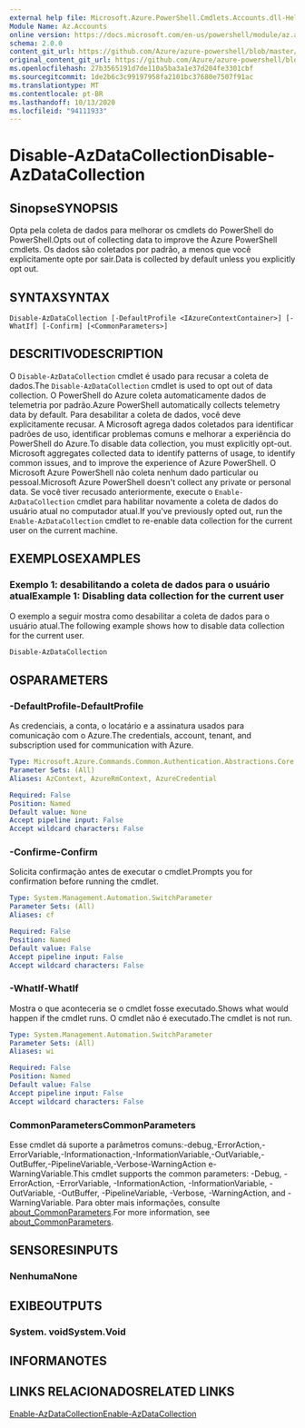 ```yaml
---
external help file: Microsoft.Azure.PowerShell.Cmdlets.Accounts.dll-Help.xml
Module Name: Az.Accounts
online version: https://docs.microsoft.com/en-us/powershell/module/az.accounts/disable-azdatacollection
schema: 2.0.0
content_git_url: https://github.com/Azure/azure-powershell/blob/master/src/Accounts/Accounts/help/Disable-AzDataCollection.md
original_content_git_url: https://github.com/Azure/azure-powershell/blob/master/src/Accounts/Accounts/help/Disable-AzDataCollection.md
ms.openlocfilehash: 27b3565191d7de110a5ba3a1e37d204fe3301cbf
ms.sourcegitcommit: 1de2b6c3c99197958fa2101bc37680e7507f91ac
ms.translationtype: MT
ms.contentlocale: pt-BR
ms.lasthandoff: 10/13/2020
ms.locfileid: "94111933"
---
```

# <span data-ttu-id="f8104-101">Disable-AzDataCollection</span><span class="sxs-lookup"><span data-stu-id="f8104-101">Disable-AzDataCollection</span></span>

## <span data-ttu-id="f8104-102">Sinopse</span><span class="sxs-lookup"><span data-stu-id="f8104-102">SYNOPSIS</span></span>
<span data-ttu-id="f8104-103">Opta pela coleta de dados para melhorar os cmdlets do PowerShell do PowerShell.</span><span class="sxs-lookup"><span data-stu-id="f8104-103">Opts out of collecting data to improve the Azure PowerShell cmdlets.</span></span> <span data-ttu-id="f8104-104">Os dados são coletados por padrão, a menos que você explicitamente opte por sair.</span><span class="sxs-lookup"><span data-stu-id="f8104-104">Data is collected by default unless you explicitly opt out.</span></span>

## <span data-ttu-id="f8104-105">SYNTAX</span><span class="sxs-lookup"><span data-stu-id="f8104-105">SYNTAX</span></span>

```
Disable-AzDataCollection [-DefaultProfile <IAzureContextContainer>] [-WhatIf] [-Confirm] [<CommonParameters>]
```

## <span data-ttu-id="f8104-106">DESCRITIVO</span><span class="sxs-lookup"><span data-stu-id="f8104-106">DESCRIPTION</span></span>

<span data-ttu-id="f8104-107">O `Disable-AzDataCollection` cmdlet é usado para recusar a coleta de dados.</span><span class="sxs-lookup"><span data-stu-id="f8104-107">The `Disable-AzDataCollection` cmdlet is used to opt out of data collection.</span></span> <span data-ttu-id="f8104-108">O PowerShell do Azure coleta automaticamente dados de telemetria por padrão.</span><span class="sxs-lookup"><span data-stu-id="f8104-108">Azure PowerShell automatically collects telemetry data by default.</span></span> <span data-ttu-id="f8104-109">Para desabilitar a coleta de dados, você deve explicitamente recusar. A Microsoft agrega dados coletados para identificar padrões de uso, identificar problemas comuns e melhorar a experiência do PowerShell do Azure.</span><span class="sxs-lookup"><span data-stu-id="f8104-109">To disable data collection, you must explicitly opt-out. Microsoft aggregates collected data to identify patterns of usage, to identify common issues, and to improve the experience of Azure PowerShell.</span></span> <span data-ttu-id="f8104-110">O Microsoft Azure PowerShell não coleta nenhum dado particular ou pessoal.</span><span class="sxs-lookup"><span data-stu-id="f8104-110">Microsoft Azure PowerShell doesn't collect any private or personal data.</span></span> <span data-ttu-id="f8104-111">Se você tiver recusado anteriormente, execute o `Enable-AzDataCollection` cmdlet para habilitar novamente a coleta de dados do usuário atual no computador atual.</span><span class="sxs-lookup"><span data-stu-id="f8104-111">If you've previously opted out, run the `Enable-AzDataCollection` cmdlet to re-enable data collection for the current user on the current machine.</span></span>

## <span data-ttu-id="f8104-112">EXEMPLOS</span><span class="sxs-lookup"><span data-stu-id="f8104-112">EXAMPLES</span></span>

### <span data-ttu-id="f8104-113">Exemplo 1: desabilitando a coleta de dados para o usuário atual</span><span class="sxs-lookup"><span data-stu-id="f8104-113">Example 1: Disabling data collection for the current user</span></span>

<span data-ttu-id="f8104-114">O exemplo a seguir mostra como desabilitar a coleta de dados para o usuário atual.</span><span class="sxs-lookup"><span data-stu-id="f8104-114">The following example shows how to disable data collection for the current user.</span></span>

```powershell
Disable-AzDataCollection
```

## <span data-ttu-id="f8104-115">OS</span><span class="sxs-lookup"><span data-stu-id="f8104-115">PARAMETERS</span></span>

### <span data-ttu-id="f8104-116">-DefaultProfile</span><span class="sxs-lookup"><span data-stu-id="f8104-116">-DefaultProfile</span></span>

<span data-ttu-id="f8104-117">As credenciais, a conta, o locatário e a assinatura usados para comunicação com o Azure.</span><span class="sxs-lookup"><span data-stu-id="f8104-117">The credentials, account, tenant, and subscription used for communication with Azure.</span></span>

```yaml
Type: Microsoft.Azure.Commands.Common.Authentication.Abstractions.Core.IAzureContextContainer
Parameter Sets: (All)
Aliases: AzContext, AzureRmContext, AzureCredential

Required: False
Position: Named
Default value: None
Accept pipeline input: False
Accept wildcard characters: False
```

### <span data-ttu-id="f8104-118">-Confirme</span><span class="sxs-lookup"><span data-stu-id="f8104-118">-Confirm</span></span>

<span data-ttu-id="f8104-119">Solicita confirmação antes de executar o cmdlet.</span><span class="sxs-lookup"><span data-stu-id="f8104-119">Prompts you for confirmation before running the cmdlet.</span></span>

```yaml
Type: System.Management.Automation.SwitchParameter
Parameter Sets: (All)
Aliases: cf

Required: False
Position: Named
Default value: False
Accept pipeline input: False
Accept wildcard characters: False
```

### <span data-ttu-id="f8104-120">-WhatIf</span><span class="sxs-lookup"><span data-stu-id="f8104-120">-WhatIf</span></span>

<span data-ttu-id="f8104-121">Mostra o que aconteceria se o cmdlet fosse executado.</span><span class="sxs-lookup"><span data-stu-id="f8104-121">Shows what would happen if the cmdlet runs.</span></span> <span data-ttu-id="f8104-122">O cmdlet não é executado.</span><span class="sxs-lookup"><span data-stu-id="f8104-122">The cmdlet is not run.</span></span>

```yaml
Type: System.Management.Automation.SwitchParameter
Parameter Sets: (All)
Aliases: wi

Required: False
Position: Named
Default value: False
Accept pipeline input: False
Accept wildcard characters: False
```

### <span data-ttu-id="f8104-123">CommonParameters</span><span class="sxs-lookup"><span data-stu-id="f8104-123">CommonParameters</span></span>

<span data-ttu-id="f8104-124">Esse cmdlet dá suporte a parâmetros comuns:-debug,-ErrorAction,-ErrorVariable,-Informationaction,-InformationVariable,-OutVariable,-OutBuffer,-PipelineVariable,-Verbose-WarningAction e-WarningVariable.</span><span class="sxs-lookup"><span data-stu-id="f8104-124">This cmdlet supports the common parameters: -Debug, -ErrorAction, -ErrorVariable, -InformationAction, -InformationVariable, -OutVariable, -OutBuffer, -PipelineVariable, -Verbose, -WarningAction, and -WarningVariable.</span></span> <span data-ttu-id="f8104-125">Para obter mais informações, consulte [about_CommonParameters](/powershell/module/microsoft.powershell.core/about/about_commonparameters).</span><span class="sxs-lookup"><span data-stu-id="f8104-125">For more information, see [about_CommonParameters](/powershell/module/microsoft.powershell.core/about/about_commonparameters).</span></span>

## <span data-ttu-id="f8104-126">SENSORES</span><span class="sxs-lookup"><span data-stu-id="f8104-126">INPUTS</span></span>

### <span data-ttu-id="f8104-127">Nenhuma</span><span class="sxs-lookup"><span data-stu-id="f8104-127">None</span></span>

## <span data-ttu-id="f8104-128">EXIBE</span><span class="sxs-lookup"><span data-stu-id="f8104-128">OUTPUTS</span></span>

### <span data-ttu-id="f8104-129">System. void</span><span class="sxs-lookup"><span data-stu-id="f8104-129">System.Void</span></span>

## <span data-ttu-id="f8104-130">INFORMA</span><span class="sxs-lookup"><span data-stu-id="f8104-130">NOTES</span></span>

## <span data-ttu-id="f8104-131">LINKS RELACIONADOS</span><span class="sxs-lookup"><span data-stu-id="f8104-131">RELATED LINKS</span></span>

[<span data-ttu-id="f8104-132">Enable-AzDataCollection</span><span class="sxs-lookup"><span data-stu-id="f8104-132">Enable-AzDataCollection</span></span>](./Enable-AzDataCollection.md)
